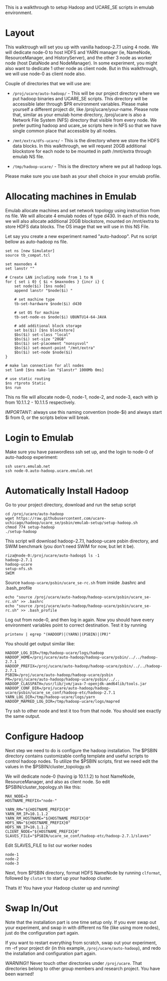 

This is a walkthrough to setup Hadoop and UCARE_SE scripts in emulab
environment.


# Layout

This walktrough will set you up with vanilla hadoop-2.7.1 using 4
node.  We will dedicate node-0 to host HDFS and YARN manager (ie,
NameNode, ResourceManager, and HistoryServer), and the other 3 node as
worker node (host DataNode and NodeManager). In some experiment, you
might also want to dedicate 1 other node as client node. But in this
walkthrough, we will use node-0 as client node also.

Couple of directories that we will use are:

* `/proj/ucare/auto-hadoop/` - This will be our project directory where
  we put hadoop binaries and UCARE_SE scripts. This directory will be
  accessible later through $PR environment variables. Please make
  yourself a different project dir, like /proj/ucare/your-name. Please
  note that, similar as your emulab home directory, /proj/ucare is
  also a Network File System (NFS) directory that visible from every
  node. We prefer putting hadoop and ucare_se scripts here in NFS so
  that we have single common place that accessible by all nodes.

* `/mnt/extra/dfs-ucare/` - This is the directory where we store the HDFS
  data blocks. In this walkthrough, we will request 20GB additional
  blockstore for each node to be mounted in path /mnt/extra through
  emulab NS file.

* `/tmp/hadoop-ucare/` - This is the directory where we put all hadoop
  logs.

Please make sure you use bash as your shell choice in your emulab profile.



# Allocating machines in Emulab

Emulab allocate machines and set network topology using instruction
from ns file. We will allocate 4 emulab nodes of type d430. In each of
this node, we will also allocate additional 20GB blockstore, mounted
on /mnt/extra to store HDFS data blocks. The OS image that we will use
in this NS File.

Let say you create a new experiment named "auto-hadoop". Put ns script
bellow as auto-hadoop ns file.

```
set ns [new Simulator]
source tb_compat.tcl

set maxnodes 4
set lanstr ""

# Create LAN including node from 1 to N
for { set i 0} { $i < $maxnodes } {incr i} {
    set node($i) [$ns node]
    append lanstr "$node($i) "

    # set machine type
    tb-set-hardware $node($i) d430

    # set OS for machine
    tb-set-node-os $node($i) UBUNTU14-64-JAVA

    # add additional block storage
    set bs($i) [$ns blockstore]
    $bs($i) set-class "local"
    $bs($i) set-size "20GB"
    $bs($i) set-placement "nonsysvol"
    $bs($i) set-mount-point "/mnt/extra"
    $bs($i) set-node $node($i)
}

# make lan connection for all nodes
set lan0 [$ns make-lan "$lanstr" 1000Mb 0ms]

# use static routing
$ns rtproto Static
$ns run
```

This ns file will allocate node-0, node-1, node-2, and node-3, each
with ip from 10.1.1.2 - 10.1.1.5 respectively.

*IMPORTANT*: always use this naming convention (node-$i) and always
 start $i from 0, or the scripts below will break.



# Login to Emulab

Make sure you have paswordless ssh set up, and the login to node-0 of
auto-hadoop experiment:

```
ssh users.emulab.net
ssh node-0.auto-hadoop.ucare.emulab.net
```

# Automatically Install Hadoop

Go to your project directory, download and run the setup script

```
cd /proj/ucare/auto-hadoop
wget https://raw.githubusercontent.com/ucare-uchicago/hadoop/ucare_se/psbin/emulab-setup/setup-hadoop.sh
chmod 774 setup-hadoop
./setup-hadoop
```

This script will download hadoop-2.7.1, hadoop-ucare psbin directory,
and SWIM benchmark (you don't need SWIM for now, but let it be).

```
riza@node-0:/proj/ucare/auto-hadoop$ ls -1
hadoop-2.7.1
hadoop-ucare
setup-nfs.sh
SWIM
```

Source `hadoop-ucare/psbin/ucare_se-rc.sh` from inside .bashrc and
.bash_profile

```
echo "source /proj/ucare/auto-hadoop/hadoop-ucare/psbin/ucare_se-rc.sh" >> .bashrc
echo "source /proj/ucare/auto-hadoop/hadoop-ucare/psbin/ucare_se-rc.sh" >> .bash_profile
```

Log out from node-0, and then log in again. Now you should have every
environment variables point to correct destination. Test it by running

```
printenv | egrep "(HADOOP)|(YARN)|(PSBIN)|(PR)"
```

You should get output similar like:

```
HADOOP_LOG_DIR=/tmp/hadoop-ucare/logs/hadoop
HADOOP_HOME=/proj/ucare/auto-hadoop/hadoop-ucare/psbin/../../hadoop-2.7.1
HADOOP_PREFIX=/proj/ucare/auto-hadoop/hadoop-ucare/psbin/../../hadoop-2.7.1
PSBIN=/proj/ucare/auto-hadoop/hadoop-ucare/psbin
PR=/proj/ucare/auto-hadoop/hadoop-ucare/psbin/../..
HADOOP_CLASSPATH=/usr/lib/jvm/java-7-openjdk-amd64lib/tools.jar
HADOOP_CONF_DIR=/proj/ucare/auto-hadoop/hadoop-ucare/psbin/ucare_se_conf/hadoop-etc/hadoop-2.7.1
YARN_LOG_DIR=/tmp/hadoop-ucare/logs/yarn
HADOOP_MAPRED_LOG_DIR=/tmp/hadoop-ucare/logs/mapred
```

Try ssh to other node and test it too from that node. You should see
exactly the same output.



# Configure Hadoop

Next step we need to do is configure the hadoop installation. The
$PSBIN directory contains customizable config template and useful
scripts to control hadoop nodes. To utilize the $PSBIN scripts, first
we need edit the values in the $PSBIN/cluster_topology.sh

We will dedicate node-0 (having ip 10.1.1.2) to host NameNode,
ResourceManager, and also as client node. So edit
$PSBIN/cluster_topology.sh like this:

```
MAX_NODE=3
HOSTNAME_PREFIX="node-"

YARN_RM="${HOSTNAME_PREFIX}0"
YARN_RM_IP=10.1.1.2
YARN_RM_HOSTNAME="${HOSTNAME_PREFIX}0"
HDFS_NN="${HOSTNAME_PREFIX}0"
HDFS_NN_IP=10.1.1.2
CLIENT_NODE="${HOSTNAME_PREFIX}0"
SLAVES_FILE="$PSBIN/ucare_se_conf/hadoop-etc/hadoop-2.7.1/slaves"
```

Edit SLAVES_FILE to list our worker nodes
```
node-1
node-2
node-3
```

Next, from $PSBIN directory, format HDFS NameNode by running
`clformat`, followed by `clstart` to start up your hadoop cluster.

Thats it! You have your Hadoop cluster up and running!

# Swap In/Out

Note that the installation part is one time setup only. If you ever
swap out your experiment, and swap in with different ns file (like
using more nodes), just do the configuration part again.

If you want to restart everything from scratch, swap out your
experiment, rm -rf your project dir (in this example,
`/proj/ucare/auto-hadoop`), and redo the installation and
configuration part again.

*WARNING!!* Never touch other directories under `/proj/ucare`. That
 directories belong to other group members and research project. You
 have been warned!
